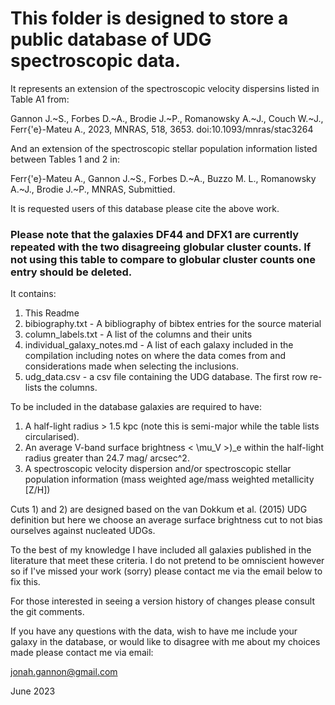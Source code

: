 # This folder is designed to store a public database of UDG spectroscopic data. 

It represents an extension of the spectroscopic velocity dispersins listed in Table A1 from:

Gannon J.~S., Forbes D.~A., Brodie J.~P., Romanowsky A.~J., Couch W.~J., Ferr{\'e}-Mateu A., 2023, MNRAS, 518, 3653. doi:10.1093/mnras/stac3264

And an extension of the spectroscopic stellar population information listed between Tables 1 and 2 in:

Ferr{\'e}-Mateu A., Gannon J.~S., Forbes D.~A., Buzzo M. L., Romanowsky A.~J., Brodie J.~P., MNRAS, Submittied.

It is requested users of this database please cite the above work.

### Please note that the galaxies DF44 and DFX1 are currently repeated with the two disagreeing globular cluster counts. If not using this table to compare to globular cluster counts one entry should be deleted.

It contains:
1) This Readme
2) bibiography.txt - A bibliography of bibtex entries for the source material
3) column_labels.txt - A list of the columns and their units
4) individual_galaxy_notes.md - A list of each galaxy included in the compilation including notes on where the data comes from and considerations made when selecting the inclusions.
5) udg_data.csv - a csv file containing the UDG database. The first row re-lists the columns.

To be included in the database galaxies are required to have:
1) A half-light radius > 1.5 kpc (note this is semi-major while the table lists circularised).
2) An average V-band surface brightness < \mu_V >)_e within the half-light radius greater than 24.7 mag/ arcsec^2.
3) A spectroscopic velocity dispersion and/or spectroscopic stellar population information (mass weighted age/mass weighted metallicity [Z/H])

Cuts 1) and 2) are designed based on the van Dokkum et al. (2015) UDG definition but here we choose an average surface brightness cut to not bias ourselves against nucleated UDGs.

To the best of my knowledge I have included all galaxies published in the literature that meet these criteria. I do not pretend to be omniscient however so if I've missed your work (sorry) please contact me via the email below to fix this.

For those interested in seeing a version history of changes please consult the git comments.

If you have any questions with the data, wish to have me include your galaxy in the database, or would like to disagree with me about my choices made please contact me via email:

jonah.gannon@gmail.com

June 2023
